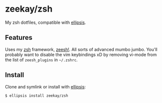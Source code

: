 # zeekay/zsh
My zsh dotfiles, compatible with [ellipsis][ellipsis].

## Features
Uses my [zsh][zsh] framework, [zeesh!][zeesh]. All sorts of advanced mumbo
jumbo. You'll probably want to disable the vim keybindings xD by removing
vi-mode from the list of `zeesh_plugins` in `~/.zshrc`.


## Install
Clone and symlink or install with [ellipsis][ellipsis]:

```
$ ellipsis install zeekay/zsh
```

[ellipsis]: http://ellipsis.sh
[zsh]:      http://www.zsh.org
[zeesh]:    https://github.com/zeekay/zeesh

